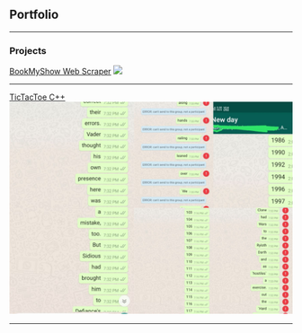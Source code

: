 ## Portfolio

---

### Projects

[BookMyShow Web Scraper](https://github.com/sayashraaj/Bookmyshow_Scraper)
<img src="images/project1collage.png?raw=true"/>

---
[TicTacToe C++](https://github.com/sayashraaj/tictactoe)
<img src="images/project2collage.jpg?raw=true"/>

---
